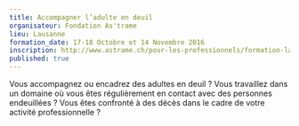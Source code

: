```yaml
---
title: Accompagner l’adulte en deuil
organisateur: Fondation As'trame
lieu: Lausanne
formation_date: 17-18 Octobre et 14 Novembre 2016
inscription: http://www.astrame.ch/pour-les-professionnels/formation-ladulte-en-deuil.html
published: true
---
```

Vous accompagnez ou encadrez des adultes en deuil ? Vous travaillez dans un domaine où vous êtes régulièrement en contact avec des personnes endeuillées ? Vous êtes confronté à des décès dans le cadre de votre activité professionnelle ?
